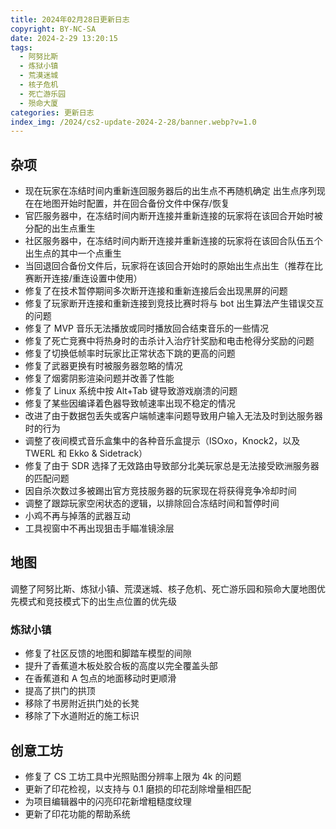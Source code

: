 ```yaml
---
title: 2024年02月28日更新日志
copyright: BY-NC-SA
date: 2024-2-29 13:20:15
tags:
  - 阿努比斯
  - 炼狱小镇
  - 荒漠迷城
  - 核子危机
  - 死亡游乐园
  - 殒命大厦
categories: 更新日志
index_img: /2024/cs2-update-2024-2-28/banner.webp?v=1.0
---
```


## 杂项

- 现在玩家在冻结时间内重新连回服务器后的出生点不再随机确定 出生点序列现在在地图开始时配置，并在回合备份文件中保存/恢复
- 官匹服务器中，在冻结时间内断开连接并重新连接的玩家将在该回合开始时被分配的出生点重生
- 社区服务器中，在冻结时间内断开连接并重新连接的玩家将在该回合队伍五个出生点的其中一个点重生
- 当回退回合备份文件后，玩家将在该回合开始时的原始出生点出生（推荐在比赛断开连接/重连设置中使用）
- 修复了在技术暂停期间多次断开连接和重新连接后会出现黑屏的问题
- 修复了玩家断开连接和重新连接到竞技比赛时将与 bot 出生算法产生错误交互的问题
- 修复了 MVP 音乐无法播放或同时播放回合结束音乐的一些情况
- 修复了死亡竞赛中将热身时的击杀计入治疗针奖励和电击枪得分奖励的问题
- 修复了切换低帧率时玩家比正常状态下跳的更高的问题
- 修复了武器更换有时被服务器忽略的情况
- 修复了烟雾阴影渲染问题并改善了性能
- 修复了 Linux 系统中按 Alt+Tab 键导致游戏崩溃的问题
- 修复了某些因编译着色器导致帧速率出现不稳定的情况
- 改进了由于数据包丢失或客户端帧速率问题导致用户输入无法及时到达服务器时的行为
- 调整了夜间模式音乐盒集中的各种音乐盒提示（ISOxo，Knock2，以及 TWERL 和 Ekko & Sidetrack）
- 修复了由于 SDR 选择了无效路由导致部分北美玩家总是无法接受欧洲服务器的匹配问题
- 因自杀次数过多被踢出官方竞技服务器的玩家现在将获得竞争冷却时间
- 调整了跟踪玩家空闲状态的逻辑，以排除回合冻结时间和暂停时间
- 小鸡不再与掉落的武器互动
- 工具视窗中不再出现狙击手瞄准镜涂层

## 地图

调整了阿努比斯、炼狱小镇、荒漠迷城、核子危机、死亡游乐园和殒命大厦地图优先模式和竞技模式下的出生点位置的优先级

### 炼狱小镇

- 修复了社区反馈的地图和脚踏车模型的间隙
- 提升了香蕉道木板处胶合板的高度以完全覆盖头部
- 在香蕉道和 A 包点的地面移动时更顺滑
- 提高了拱门的拱顶
- 移除了书房附近拱门处的长凳
- 移除了下水道附近的施工标识

## 创意工坊

- 修复了 CS 工坊工具中光照贴图分辨率上限为 4k 的问题
- 更新了印花检视，以支持与 0.1 磨损的印花刮除增量相匹配
- 为项目编辑器中的闪亮印花新增粗糙度纹理
- 更新了印花功能的帮助系统
